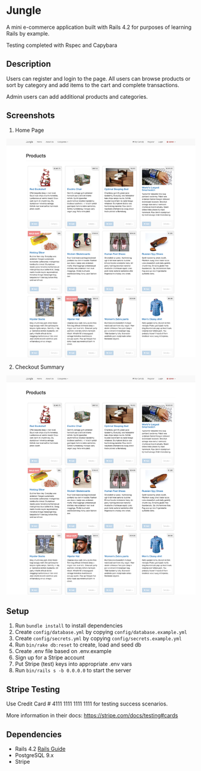 # Jungle

A mini e-commerce application built with Rails 4.2 for purposes of learning Rails by example. 

Testing completed with Rspec and Capybara

## Description

Users can register and login to the page. All users can browse products or sort by category and add items to the cart and complete transactions. 

Admin users can add additional products and categories. 

## Screenshots 

1. Home Page

![HomePage](https://github.com/Nelly31/jungle_rails/blob/master/screenshots/homepage%20screenshot.png)

2. Checkout Summary

![Cart Checkout Summary Page](https://github.com/Nelly31/jungle_rails/blob/master/screenshots/homepage%20screenshot.png)

## Setup

1. Run `bundle install` to install dependencies
2. Create `config/database.yml` by copying `config/database.example.yml`
3. Create `config/secrets.yml` by copying `config/secrets.example.yml`
4. Run `bin/rake db:reset` to create, load and seed db
5. Create .env file based on .env.example
6. Sign up for a Stripe account
7. Put Stripe (test) keys into appropriate .env vars
8. Run `bin/rails s -b 0.0.0.0` to start the server

## Stripe Testing

Use Credit Card # 4111 1111 1111 1111 for testing success scenarios.

More information in their docs: <https://stripe.com/docs/testing#cards>

## Dependencies

* Rails 4.2 [Rails Guide](http://guides.rubyonrails.org/v4.2/)
* PostgreSQL 9.x
* Stripe

